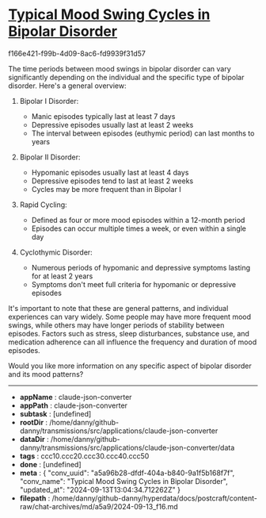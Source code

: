 # [Typical Mood Swing Cycles in Bipolar Disorder](https://claude.ai/chat/a5a96b28-dfdf-404a-b840-9a1f5b168f7f)

f166e421-f99b-4d09-8ac6-fd9939f31d57

 The time periods between mood swings in bipolar disorder can vary significantly depending on the individual and the specific type of bipolar disorder. Here's a general overview:

1. Bipolar I Disorder:
   - Manic episodes typically last at least 7 days
   - Depressive episodes usually last at least 2 weeks
   - The interval between episodes (euthymic period) can last months to years

2. Bipolar II Disorder:
   - Hypomanic episodes usually last at least 4 days
   - Depressive episodes tend to last at least 2 weeks
   - Cycles may be more frequent than in Bipolar I

3. Rapid Cycling:
   - Defined as four or more mood episodes within a 12-month period
   - Episodes can occur multiple times a week, or even within a single day

4. Cyclothymic Disorder:
   - Numerous periods of hypomanic and depressive symptoms lasting for at least 2 years
   - Symptoms don't meet full criteria for hypomanic or depressive episodes

It's important to note that these are general patterns, and individual experiences can vary widely. Some people may have more frequent mood swings, while others may have longer periods of stability between episodes. Factors such as stress, sleep disturbances, substance use, and medication adherence can all influence the frequency and duration of mood episodes.

Would you like more information on any specific aspect of bipolar disorder and its mood patterns?

---

* **appName** : claude-json-converter
* **appPath** : claude-json-converter
* **subtask** : [undefined]
* **rootDir** : /home/danny/github-danny/transmissions/src/applications/claude-json-converter
* **dataDir** : /home/danny/github-danny/transmissions/src/applications/claude-json-converter/data
* **tags** : ccc10.ccc20.ccc30.ccc40.ccc50
* **done** : [undefined]
* **meta** : {
  "conv_uuid": "a5a96b28-dfdf-404a-b840-9a1f5b168f7f",
  "conv_name": "Typical Mood Swing Cycles in Bipolar Disorder",
  "updated_at": "2024-09-13T13:04:34.712262Z"
}
* **filepath** : /home/danny/github-danny/hyperdata/docs/postcraft/content-raw/chat-archives/md/a5a9/2024-09-13_f16.md